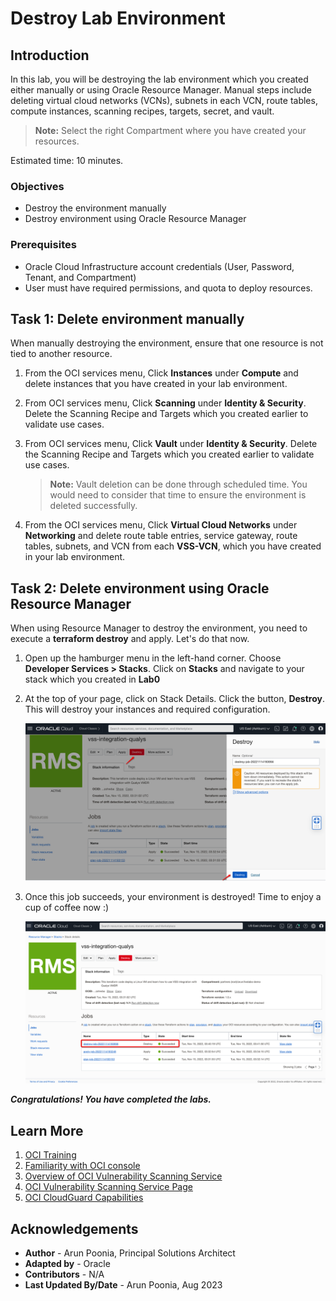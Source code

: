 # Destroy Lab Environment

## Introduction

In this lab, you will be destroying the lab environment which you created either manually or using Oracle Resource Manager. Manual steps include deleting virtual cloud networks (VCNs), subnets in each VCN, route tables, compute instances, scanning recipes, targets, secret, and vault.

> **Note:**  Select the right Compartment where you have created your resources. 

Estimated time: 10 minutes.

### Objectives

   - Destroy the environment manually
   - Destroy environment using Oracle Resource Manager

### Prerequisites

- Oracle Cloud Infrastructure account credentials (User, Password, Tenant, and Compartment)
- User must have required permissions, and quota to deploy resources.

## Task 1: Delete environment manually

When manually destroying the environment, ensure that one resource is not tied to another resource.

1. From the OCI services menu, Click **Instances** under **Compute** and delete instances that you have created in your lab environment. 

2. From OCI services menu, Click **Scanning** under **Identity & Security**. Delete the Scanning Recipe and Targets which you created earlier to validate use cases. 

3. From OCI services menu, Click **Vault** under **Identity & Security**. Delete the Scanning Recipe and Targets which you created earlier to validate use cases.

    > **Note:** Vault deletion can be done through scheduled time. You would need to consider that time to ensure the environment is deleted successfully.

4. From the OCI services menu, Click **Virtual Cloud Networks** under **Networking** and delete route table entries, service gateway, route tables, subnets, and VCN from each **VSS-VCN**, which you have created in your lab environment. 

## Task 2: Delete environment using Oracle Resource Manager

When using Resource Manager to destroy the environment, you need to execute a **terraform destroy** and apply. Let's do that now.

1. Open up the hamburger menu in the left-hand corner.  Choose **Developer Services > Stacks**. Click on **Stacks** and navigate to your stack which you created in **Lab0**

2. At the top of your page, click on Stack Details. Click the button, **Destroy**. This will destroy your instances and required configuration.

    ![Destroy Environment using Terraform](./images/terraform-destroy.png " ")

3. Once this job succeeds, your environment is destroyed! Time to enjoy a cup of coffee now :) 

    ![Terraform Destroy Successful Window](./images/terraform-destroy-success.png " ")

***Congratulations! You have completed the labs.***

## Learn More

1. [OCI Training](https://www.oracle.com/cloud/iaas/training/)
2. [Familiarity with OCI console](https://docs.us-phoenix-1.oraclecloud.com/Content/GSG/Concepts/console.htm)
3. [Overview of OCI Vulnerability Scanning Service](https://docs.oracle.com/en-us/iaas/scanning/home.htm)
4. [OCI Vulnerability Scanning Service Page](https://www.oracle.com/security/cloud-security/cloud-guard/)
5. [OCI CloudGuard Capabilities](https://www.oracle.com/security/cloud-security/cloud-guard/)

## Acknowledgements

- **Author** - Arun Poonia, Principal Solutions Architect
- **Adapted by** - Oracle
- **Contributors** - N/A
- **Last Updated By/Date** - Arun Poonia, Aug 2023